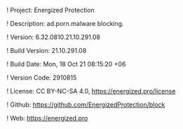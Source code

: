 ! Project: Energized Protection

! Description: ad.porn.malware blocking.

! Version: 6.32.0810.21.10.291.08

! Build Version: 21.10.291.08

! Build Date: Mon, 18 Oct 21 08:15:20 +06

! Version Code: 2910815

! License: CC BY-NC-SA 4.0, https://energized.pro/license

! Github: https://github.com/EnergizedProtection/block

! Web: https://energized.pro
